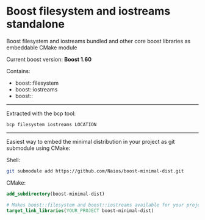 
# Boost filesystem and iostreams standalone

Boost filesystem and iostreams bundled and other core boost libraries as embeddable CMake module

Current boost version: **Boost 1.60**

Contains:

* boost::filesystem
* boost::iostreams
* boost::

*****

Extracted with the bcp tool:

`bcp filesystem iostreams LOCATION`
*****

Easiest way to embed the minimal distribution in your project as git submodule using CMake:

Shell:
```sh
git submodule add https://github.com/Naios/boost-minimal-dist.git
```

CMake:
```cmake
add_subdirectory(boost-minimal-dist)

# Makes boost::filesystem and boost::iostreams available for your project
target_link_libraries(YOUR_PROJECT boost-minimal-dist)
```
